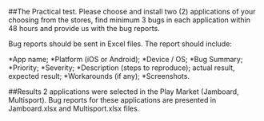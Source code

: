 ##The Practical test.
Please choose and install two (2) applications of your choosing from the stores, find minimum 3 bugs in each application within 48 hours and provide us with the bug reports.

Bug reports should be sent in Excel files. The report should include:

*App name;
*Platform (iOS or Android);
*Device / OS;
*Bug Summary;
*Priority;
*Severity;
*Description (steps to reproduce); actual result, expected result;
*Workarounds (if any);
*Screenshots.

##Results
2 applications were selected in the Play Market (Jamboard, Multisport). Bug reports for these applications are presented in Jamboard.xlsx and Multisport.xlsx files.
